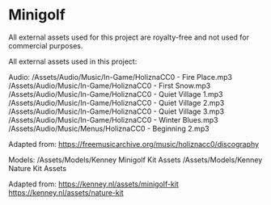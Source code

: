 # Minigolf

All external assets used for this project are royalty-free and not used for commercial purposes.

All external assets used in this project:

Audio:
/Assets/Audio/Music/In-Game/HoliznaCC0 - Fire Place.mp3
/Assets/Audio/Music/In-Game/HoliznaCC0 - First Snow.mp3
/Assets/Audio/Music/In-Game/HoliznaCC0 - Quiet Village 1.mp3
/Assets/Audio/Music/In-Game/HoliznaCC0 - Quiet Village 2.mp3
/Assets/Audio/Music/In-Game/HoliznaCC0 - Quiet Village 3.mp3
/Assets/Audio/Music/In-Game/HoliznaCC0 - Winter Blues.mp3
/Assets/Audio/Music/Menus/HoliznaCC0 - Beginning 2.mp3

Adapted from: https://freemusicarchive.org/music/holiznacc0/discography

Models:
/Assets/Models/Kenney Minigolf Kit Assets
/Assets/Models/Kenney Nature Kit Assets

Adapted from: https://kenney.nl/assets/minigolf-kit
              https://kenney.nl/assets/nature-kit
